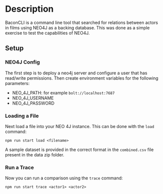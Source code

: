 # Description
BaconCLI is a command line tool that searched for relations between actors in films using NEO4J as a backing database.  This was done as a simple exercise to test the capabilities of NEO4J.

## Setup
### NEO4J Config
The first step is to deploy a neo4j server and configure a user that has read/write permissions.
Then create environment variables for the following parameters:

- NEO_4J_PATH: for example `bolt://localhost:7687`
- NEO_4J_USERNAME
- NEO_4J_PASSWORD

### Loading a File
Next load a file into your NEO 4J instance.  This can be done with the `load` command:

`npm run start load <filename>`

A sample dataset is provided in the correct format in the `combined.csv` file present in the data zip folder.

### Run a Trace
Now you can run a comparison using the `trace` command:

`npm run start trace <actor1> <actor2>`
